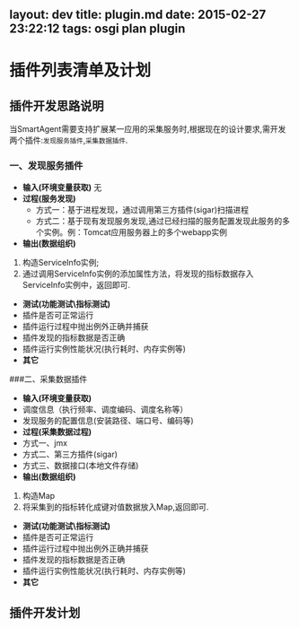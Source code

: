 layout: dev
title: plugin.md
date: 2015-02-27 23:22:12
tags: osgi plan plugin
---

# 插件列表清单及计划

## 插件开发思路说明
当SmartAgent需要支持扩展某一应用的采集服务时,根据现在的设计要求,需开发两个插件:`发现服务插件`,`采集数据插件`.  

<!-- more -->
### 一、发现服务插件
- **输入(环境变量获取)**
    无
- **过程(服务发现)**
    - 方式一：基于进程发现，通过调用第三方插件(sigar)扫描进程
    - 方式二：基于现有发现服务发现,通过已经扫描的服务配置发现此服务的多个实例。例：Tomcat应用服务器上的多个webapp实例
- **输出(数据组织)**
 1. 构造ServiceInfo实例;
 2. 通过调用ServiceInfo实例的添加属性方法，将发现的指标数据存入ServiceInfo实例中，返回即可.
- **测试(功能测试\指标测试)**
 - 插件是否可正常运行
 - 插件运行过程中抛出例外正确并捕获
 - 插件发现的指标数据是否正确
 - 插件运行实例性能状况(执行耗时、内存实例等)
- **其它**

###二、采集数据插件
- **输入(环境变量获取)**
 - 调度信息（执行频率、调度编码、调度名称等）
 - 发现服务的配置信息(安装路径、端口号、编码等)
- **过程(采集数据过程)**
 - 方式一、jmx
 - 方式二、第三方插件(sigar)
 - 方式三、数据接口(本地文件存储)
- **输出(数据组织)**
 1. 构造Map
 2. 将采集到的指标转化成键对值数据放入Map,返回即可.
- **测试(功能测试\指标测试)**
 - 插件是否可正常运行
 - 插件运行过程中抛出例外正确并捕获
 - 插件发现的指标数据是否正确
 - 插件运行实例性能状况(执行耗时、内存实例等)
- **其它**

## 插件开发计划



